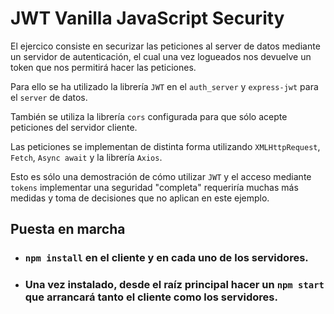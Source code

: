 # JWT Vanilla JavaScript Security

El ejercico consiste en securizar las peticiones al server de datos mediante un servidor de autenticación, el cual una vez logueados nos devuelve un token que nos permitirá hacer las peticiones.

Para ello se ha utilizado la librería `JWT` en el `auth_server` y `express-jwt` para el `server` de datos.

También se utiliza la librería `cors` configurada para que sólo acepte peticiones del servidor cliente.

Las peticiones se implementan de distinta forma utilizando `XMLHttpRequest`, `Fetch`, `Async await` y la librería `Axios`.

Esto es sólo una demostración de cómo utilizar `JWT` y el acceso mediante `tokens` implementar una seguridad "completa" requeriría muchas más medidas y toma de decisiones que no aplican en este ejemplo.

## Puesta en marcha

- ### `npm install` en el cliente y en cada uno de los servidores.
- ### Una vez instalado, desde el raíz principal hacer un `npm start` que arrancará tanto el cliente como los servidores.
